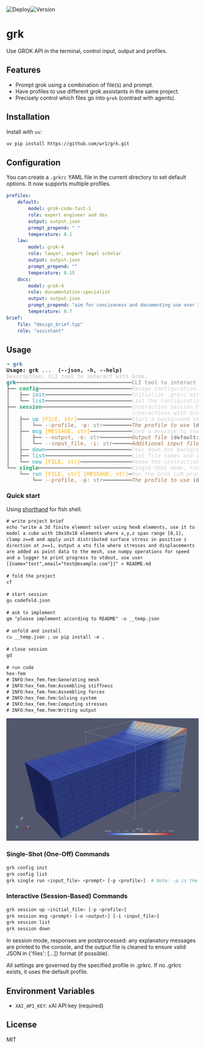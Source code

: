![Deploy](https://github.com/wr1/grk/actions/workflows/tests.yml/badge.svg)![Version](https://img.shields.io/github/v/release/wr1/grk)
# grk

Use GROK API in the terminal, control input, output and profiles. 

## Features

- Prompt grok using a combination of file(s) and prompt.
- Have profiles to use different grok assistants in the same project.
- Precisely control which files go into `grok` (contrast with agents).

## Installation
<!-- With `pip`
```bash
pip install .  
```-->
Install with `uv`:
```bash
uv pip install https://github.com/wr1/grk.git
```


## Configuration
You can create a `.grkrc` YAML file in the current directory to set default options. It now supports multiple profiles.

```yaml
profiles:
    default:
        model: grok-code-fast-1
        role: expert engineer and dev
        output: output.json
        prompt_prepend: " "
        temperature: 0.1  
    law:
        model: grok-4
        role: lawyer, expert legal scholar
        output: output.json
        prompt_prepend: ""
        temperature: 0.15
    docs:
        model: grok-4
        role: documentation-specialist
        output: output.json
        prompt_prepend: "aim for conciseness and documenting use over implementation, "
        temperature: 0.7  
brief:
    file: "design_brief.typ"
    role: "assistant"
```

## Usage
<pre><font color="#26A269"><b>➜</b></font> <font color="#12488B">grk</font>
<b>Usage: grk </b><font color="#A2734C"><b>...</b></font><b> </b><font color="#2D2D2D"><b> (--json, -h, --help)</b></font>
<font color="#D0CFCC"><b>Description: CLI tool to interact with Grok.</b></font>
<font color="#228594"><b>grk</b></font><font color="#2D2D2D">────────────────────────────────────</font><font color="#8B8A88">CLI tool to interact with Grok.</font>
<font color="#2D2D2D">├── </font><font color="#26A269"><b>config</b></font><font color="#2D2D2D">─────────────────────────────</font><font color="#D0CFCC">Manage configuration.</font>
<font color="#2D2D2D">│   ├── </font><font color="#2AA1B3">init</font><font color="#2D2D2D">───────────────────────────</font><font color="#D0CFCC">Initialize .grkrc with default profiles.</font>
<font color="#2D2D2D">│   └── </font><font color="#2AA1B3">list</font><font color="#2D2D2D">───────────────────────────</font><font color="#D0CFCC">List the configurations from .grkrc with YAML syntax highlighting.</font>
<font color="#2D2D2D">├── </font><font color="#26A269"><b>session</b></font><font color="#2D2D2D">────────────────────────────</font><font color="#D0CFCC">Interactive Session Mode, manage background sessions for stateful, multi-query</font>
<font color="#2D2D2D">│   </font>                                   <font color="#D0CFCC">interactions with Grok.</font>
<font color="#2D2D2D">│   ├── </font><font color="#2AA1B3">up</font> <font color="#FFAF00">[FILE, str]</font><font color="#2D2D2D">─────────────────</font><font color="#D0CFCC">Start a background session process with initial codebase.</font>
<font color="#2D2D2D">│   │   └── </font><font color="#A2734C">--profile, -p</font><font color="#8B8A88">: str</font><font color="#2D2D2D">─────────</font><font color="#A2734C"><i>The profile to use</i></font><font color="#8B8A88"><b> (default: default)</b></font>
<font color="#2D2D2D">│   ├── </font><font color="#2AA1B3">msg</font> <font color="#FFAF00">[MESSAGE, str]</font><font color="#2D2D2D">─────────────</font><font color="#D0CFCC">Send a message to the background session.</font>
<font color="#2D2D2D">│   │   ├── </font><font color="#A2734C">--output, -o</font><font color="#8B8A88">: str</font><font color="#2D2D2D">──────────</font><font color="#A2734C"><i>Output file</i></font><font color="#8B8A88"><b> (default: __temp.json)</b></font>
<font color="#2D2D2D">│   │   └── </font><font color="#A2734C">--input_file, -i</font><font color="#8B8A88">: str</font><font color="#2D2D2D">──────</font><font color="#A2734C"><i>Additional input file</i></font>
<font color="#2D2D2D">│   ├── </font><font color="#2AA1B3">down</font><font color="#2D2D2D">───────────────────────────</font><font color="#D0CFCC">Tear down the background session process.</font>
<font color="#2D2D2D">│   ├── </font><font color="#2AA1B3">list</font><font color="#2D2D2D">───────────────────────────</font><font color="#D0CFCC">List file names and instruction synopses of the session.</font>
<font color="#2D2D2D">│   └── </font><font color="#2AA1B3">new</font> <font color="#FFAF00">[FILE, str]</font><font color="#2D2D2D">────────────────</font><font color="#D0CFCC">Renew the instruction stack with a new file, preparing for the next message.</font>
<font color="#2D2D2D">└── </font><font color="#26A269"><b>single</b></font><font color="#2D2D2D">─────────────────────────────</font><font color="#D0CFCC">Single-Shot mode, run one-off queries to Grok.</font>
<font color="#2D2D2D">    └── </font><font color="#2AA1B3">run</font> <font color="#FFAF00">[FILE, str] [MESSAGE, str]</font><font color="#2D2D2D">─</font><font color="#D0CFCC">Run the Grok LLM processing using the specified profile (single-shot mode).</font>
<font color="#2D2D2D">        └── </font><font color="#A2734C">--profile, -p</font><font color="#8B8A88">: str</font><font color="#2D2D2D">─────────</font><font color="#A2734C"><i>The profile to use</i></font><font color="#8B8A88"><b> (default: default)</b></font>
</pre>

### Quick start 

Using [shorthand](resources/shorthand.fish) for fish shell. 
```shell
# write project brief
echo "write a 3d finite element solver using hex8 elements, use it to model a cube with 10x10x10 elements where x,y,z span range [0,1], clamp z==0 and apply unit distributed surface stress in positive z direction at z==1, output a vtu file where stresses and displacements are added as point data to the mesh, use numpy operations for speed and a logger to print progress to stdout, use user [{name="test",email="test@example.com"}]" > README.md

# fold the project
cf 

# start session
gu codefold.json

# ask to implement
gm "please implement according to README" -o __temp.json

# unfold and install
cu __temp.json ; uv pip install -e . 

# close session
gd

# run code
hex-fem
# INFO:hex_fem.fem:Generating mesh
# INFO:hex_fem.fem:Assembling stiffness
# INFO:hex_fem.fem:Assembling forces
# INFO:hex_fem.fem:Solving system
# INFO:hex_fem.fem:Computing stresses
# INFO:hex_fem.fem:Writing output
```

<!-- ![running](docs/assets/output.gif) -->
![output](docs/assets/screenshot1.png)

### Single-Shot (One-Off) Commands
```bash
grk config init
grk config list
grk single run <input_file> <prompt> [-p <profile>]  # Note: -p is the short form for --profile
```

### Interactive (Session-Based) Commands
```bash
grk session up <initial_file> [-p <profile>]
grk session msg <prompt> [-o <output>] [-i <input_file>]
grk session list
grk session down
```

In session mode, responses are postprocessed: any explanatory messages are printed to the console, and the output file is cleaned to ensure valid JSON in {'files': [...]} format (if possible).

<!-- ### Use with cfold
Chaining with [cfold](https://github.com/wr1/cfold) allows making whole codebase changes, example below using [fish shorthand](resources/shorthand.fish).
```bash
cf # fold the codebase, creates codefold.json
gu codefold.json # session up
gm "review the docs and sync with current cli" # message the session
cu __temp.json  # unfold the response 
...             # more messages
gd # close the session
``` -->

All settings are governed by the specified profile in .grkrc. If no .grkrc exists, it uses the default profile.

## Environment Variables

- `XAI_API_KEY`: xAI API key (required)

## License 
MIT



